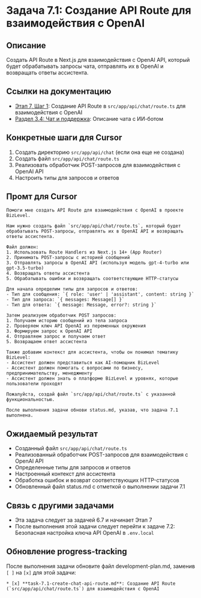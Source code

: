 # Задача 7.1: Создание API Route для взаимодействия с OpenAI

## Описание
Создать API Route в Next.js для взаимодействия с OpenAI API, который будет обрабатывать запросы чата, отправлять их в OpenAI и возвращать ответы ассистента.

## Ссылки на документацию
- [Этап 7, Шаг 1](../BizLevel-%20План%20Реализации%20Проекта.%2031.03.rtf): Создание API Route в `src/app/api/chat/route.ts` для взаимодействия с OpenAI
- [Раздел 3.4: Чат и поддержка](../Данные%20по%20МВП,%2025.04.pdf): Описание чата с ИИ-ботом

## Конкретные шаги для Cursor
1. Создать директорию `src/app/api/chat` (если она еще не создана)
2. Создать файл `src/app/api/chat/route.ts`
3. Реализовать обработчик POST-запросов для взаимодействия с OpenAI API
4. Настроить типы для запросов и ответов

## Промт для Cursor
```
Помоги мне создать API Route для взаимодействия с OpenAI в проекте BizLevel.

Нам нужно создать файл `src/app/api/chat/route.ts`, который будет обрабатывать POST-запросы, отправлять их в OpenAI API и возвращать ответы ассистента.

Файл должен:
1. Использовать Route Handlers из Next.js 14+ (App Router)
2. Принимать POST-запросы с историей сообщений
3. Отправлять запросы в OpenAI API (используя модель gpt-4-turbo или gpt-3.5-turbo)
4. Возвращать ответы ассистента
5. Обрабатывать ошибки и возвращать соответствующие HTTP-статусы

Для начала определим типы для запросов и ответов:
- Тип для сообщения: `{ role: 'user' | 'assistant', content: string }`
- Тип для запроса: `{ messages: Message[] }`
- Тип для ответа: `{ message: Message, error?: string }`

Затем реализуем обработчик POST запросов:
1. Получаем историю сообщений из тела запроса
2. Проверяем ключ API OpenAI из переменных окружения
3. Формируем запрос к OpenAI API
4. Отправляем запрос и получаем ответ
5. Возвращаем ответ ассистента

Также добавим контекст для ассистента, чтобы он понимал тематику BizLevel:
- Ассистент должен представиться как AI-помощник BizLevel
- Ассистент должен помогать с вопросами по бизнесу, предпринимательству, менеджменту
- Ассистент должен знать о платформе BizLevel и уровнях, которые пользователи проходят

Пожалуйста, создай файл `src/app/api/chat/route.ts` с указанной функциональностью.

После выполнения задачи обнови status.md, указав, что задача 7.1 выполнена.
```

## Ожидаемый результат
- Созданный файл `src/app/api/chat/route.ts`
- Реализованный обработчик POST-запросов для взаимодействия с OpenAI API
- Определенные типы для запросов и ответов
- Настроенный контекст для ассистента
- Обработка ошибок и возврат соответствующих HTTP-статусов
- Обновленный файл status.md с отметкой о выполнении задачи 7.1

## Связь с другими задачами
- Эта задача следует за задачей 6.7 и начинает Этап 7
- После выполнения этой задачи следует перейти к задаче 7.2: Безопасная настройка ключа API OpenAI в `.env.local`

## Обновление progress-tracking
После выполнения задачи обновите файл development-plan.md, заменив `[ ]` на `[x]` для этой задачи:
```
* [x] **task-7.1-create-chat-api-route.md**: Создание API Route (`src/app/api/chat/route.ts`) для взаимодействия с OpenAI
```
